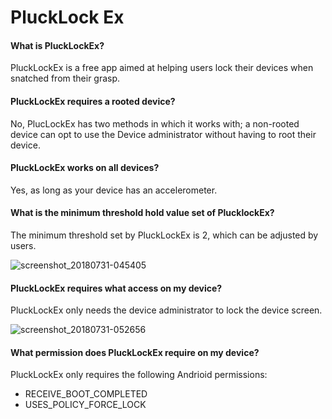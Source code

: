 # PluckLock Ex

#### What is PluckLockEx?

PluckLockEx is a free app aimed at helping users lock their devices when snatched from their grasp.

#### PluckLockEx requires a rooted device?

No, PlucLockEx has two methods in which it works with; a non-rooted device can opt to use the Device administrator without having to root their device.

#### PluckLockEx works on all devices?

Yes, as long as your device has an accelerometer.

#### What is the minimum threshold hold value set of PlucklockEx?

The minimum threshold set by PluckLockEx is 2, which can be adjusted by users.

![screenshot_20180731-045405](https://user-images.githubusercontent.com/41812902/43647209-dfbb0992-972e-11e8-8c1e-ad1e5daa2317.png)


#### PluckLockEx requires what access on my device?

PluckLockEx only needs the device administrator to lock the device screen.

![screenshot_20180731-052656](https://user-images.githubusercontent.com/41812902/43647259-fee0fa70-972e-11e8-822f-4c312f43719c.png)


#### What permission does PluckLockEx require on my device?

PluckLockEx only requires the following Andrioid permissions:
* RECEIVE_BOOT_COMPLETED
* USES_POLICY_FORCE_LOCK
